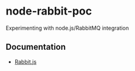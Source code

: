 node-rabbit-poc
===============

Experimenting with node.js/RabbitMQ integration

Documentation
-------------

* [Rabbit.js](http://www.squaremobius.net/rabbit.js/)
